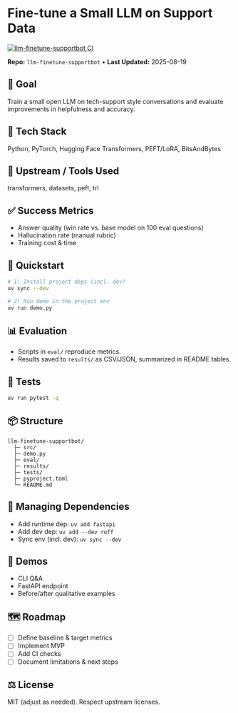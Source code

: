 # Fine-tune a Small LLM on Support Data

[![llm-finetune-supportbot CI](https://github.com/acidicsoil/llm-finetune-supportbot/actions/workflows/ci.yml/badge.svg)](https://github.com/acidicsoil/llm-finetune-supportbot/actions/workflows/ci.yml)

**Repo:** `llm-finetune-supportbot` • **Last Updated:** 2025-08-19

## 🎯 Goal

Train a small open LLM on tech-support style conversations and evaluate improvements in helpfulness and accuracy.

## 🧱 Tech Stack

Python, PyTorch, Hugging Face Transformers, PEFT/LoRA, BitsAndBytes

## 🔗 Upstream / Tools Used

transformers, datasets, peft, trl

## ✅ Success Metrics

- Answer quality (win rate vs. base model on 100 eval questions)
- Hallucination rate (manual rubric)
- Training cost & time

## 🚀 Quickstart

```bash
# 1) Install project deps (incl. dev)
uv sync --dev

# 2) Run demo in the project env
uv run demo.py
```

## 📊 Evaluation

- Scripts in `eval/` reproduce metrics.
- Results saved to `results/` as CSV/JSON, summarized in README tables.

## 🧪 Tests

```bash
uv run pytest -q
```

## 📦 Structure

```text
llm-finetune-supportbot/
  ├─ src/
  ├─ demo.py
  ├─ eval/
  ├─ results/
  ├─ tests/
  ├─ pyproject.toml
  └─ README.md
```

## 🧩 Managing Dependencies

- Add runtime dep: `uv add fastapi`
- Add dev dep: `uv add --dev ruff`
- Sync env (incl. dev): `uv sync --dev`

## 📸 Demos

- CLI Q&A
- FastAPI endpoint
- Before/after qualitative examples

## 🗺️ Roadmap

- [ ] Define baseline & target metrics
- [ ] Implement MVP
- [ ] Add CI checks
- [ ] Document limitations & next steps

## ⚖️ License

MIT (adjust as needed). Respect upstream licenses.

